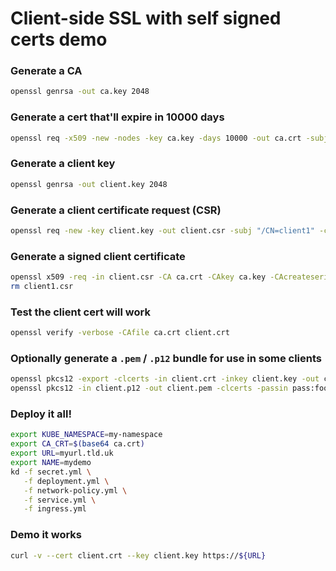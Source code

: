# Client-side SSL with self signed certs demo

### Generate a CA
```bash
openssl genrsa -out ca.key 2048
```

### Generate a cert that'll expire in 10000 days
```bash
openssl req -x509 -new -nodes -key ca.key -days 10000 -out ca.crt -subj "/CN=example-ca"
```

### Generate a client key
```bash
openssl genrsa -out client.key 2048
```

### Generate a client certificate request (CSR)
```bash
openssl req -new -key client.key -out client.csr -subj "/CN=client1" -config openssl.cnf
```

### Generate a signed client certificate
```bash
openssl x509 -req -in client.csr -CA ca.crt -CAkey ca.key -CAcreateserial -out client.crt -days 365 -extensions v3_req -extfile openssl.cnf
rm client1.csr 
```

### Test the client cert will work
```bash
openssl verify -verbose -CAfile ca.crt client.crt
```

### Optionally generate a `.pem` / `.p12` bundle for use in some clients
```bash
openssl pkcs12 -export -clcerts -in client.crt -inkey client.key -out client.p12 -passout pass:foo 
openssl pkcs12 -in client.p12 -out client.pem -clcerts -passin pass:foo -passout pass:foo 
```

### Deploy it all!
```bash
export KUBE_NAMESPACE=my-namespace
export CA_CRT=$(base64 ca.crt)
export URL=myurl.tld.uk
export NAME=mydemo
kd -f secret.yml \
   -f deployment.yml \
   -f network-policy.yml \
   -f service.yml \
   -f ingress.yml
```

### Demo it works
```bash
curl -v --cert client.crt --key client.key https://${URL}
```